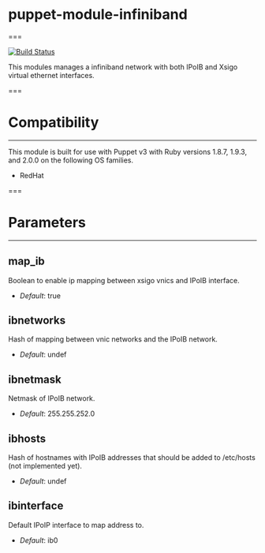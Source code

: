 # puppet-module-infiniband
===

[![Build Status](https://travis-ci.org/xerireu/puppet-module-infiniband.png?branch=master)](https://travis-ci.org/xerireu/puppet-module-infiniband)

This modules manages a infiniband network with both IPoIB and Xsigo virtual ethernet interfaces.

===

# Compatibility
---------------
This module is built for use with Puppet v3 with Ruby versions 1.8.7, 1.9.3, and 2.0.0 on the following OS families.

* RedHat

===

# Parameters
------------

map_ib
-------------
Boolean to enable ip mapping between xsigo vnics and IPoIB interface.

- *Default*: true

ibnetworks
-------------
Hash of mapping between vnic networks and the IPoIB network.

- *Default*: undef

ibnetmask
-------------
Netmask of IPoIB network.

- *Default*: 255.255.252.0

ibhosts
-------------
Hash of hostnames with IPoIB addresses that should be added to /etc/hosts (not implemented yet).

- *Default*: undef

ibinterface
-------------
Default IPoIP interface to map address to.

- *Default*: ib0
